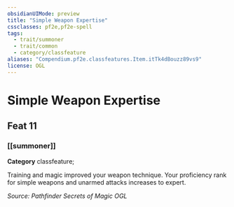 ```yaml
---
obsidianUIMode: preview
title: "Simple Weapon Expertise"
cssclasses: pf2e,pf2e-spell
tags:
  - trait/summoner
  - trait/common
  - category/classfeature
aliases: "Compendium.pf2e.classfeatures.Item.itTk4dBouzz89vs9"
license: OGL
---
```

# Simple Weapon Expertise
## Feat 11
### [[summoner]]

**Category** classfeature; 




Training and magic improved your weapon technique. Your proficiency rank for simple weapons and unarmed attacks increases to expert.

*Source: Pathfinder Secrets of Magic*
*OGL*